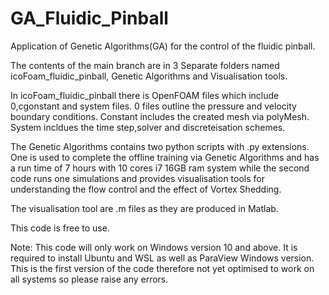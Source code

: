 # GA_Fluidic_Pinball
Application of Genetic Algorithms(GA) for the control of the fluidic pinball. 

The contents of the main branch are in 3 Separate folders named icoFoam_fluidic_pinball, Genetic Algorithms and Visualisation tools. 


In icoFoam_fluidic_pinball there is OpenFOAM files which include 0,cgonstant and system files. 0 files outline the pressure and velocity boundary conditions. Constant includes the created mesh via polyMesh. System incldues the time step,solver and discreteisation schemes.

The Genetic Algorithms contains two python scripts with .py extensions. One is used to complete the offline training via Genetic Algorithms and has a run time of 7 hours with 10 cores i7 16GB ram system while the second code runs one simulations and provides visualisation tools for understanding the flow control and the effect of Vortex Shedding.

The visualisation tool are .m files as they are produced in Matlab. 

This code is free to use.

Note: This code will only work on Windows version 10 and above. It is required to install Ubuntu and WSL as well as ParaView Windows version.
This is the first version of the code therefore not yet optimised to work on all systems so please raise any errors.
